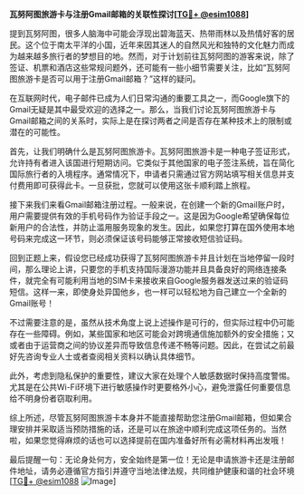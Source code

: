 **瓦努阿图旅游卡与注册Gmail邮箱的关联性探讨[[TG💪+ @esim1088](https://t.me/s/esim1088)]**

提到瓦努阿图，很多人脑海中可能会浮现出碧海蓝天、热带雨林以及热情好客的居民。这个位于南太平洋的小国，近年来因其迷人的自然风光和独特的文化魅力而成为越来越多旅行者的梦想目的地。然而，对于计划前往瓦努阿图的游客来说，除了签证、机票和酒店这些常规问题外，还可能有一些小细节需要关注，比如“瓦努阿图旅游卡是否可以用于注册Gmail邮箱？”这样的疑问。

在互联网时代，电子邮件已成为人们日常沟通的重要工具之一，而Google旗下的Gmail无疑是其中最受欢迎的选择之一。那么，当我们讨论瓦努阿图旅游卡与Gmail邮箱之间的关系时，实际上是在探讨两者之间是否存在某种技术上的限制或潜在的可能性。

首先，让我们明确什么是瓦努阿图旅游卡。瓦努阿图旅游卡是一种电子签证形式，允许持有者进入该国进行短期访问。它类似于其他国家的电子签注系统，旨在简化国际旅行者的入境程序。通常情况下，申请者只需通过官方网站填写相关信息并支付费用即可获得此卡。一旦获批，您就可以使用这张卡顺利踏上旅程。

接下来我们来看Gmail邮箱注册过程。一般来说，在创建一个新的Gmail账户时，用户需要提供有效的手机号码作为验证手段之一。这是因为Google希望确保每位新用户的合法性，并防止滥用服务现象的发生。因此，如果您打算在国外使用本地号码来完成这一环节，则必须保证该号码能够正常接收短信验证码。

回到正题上来，假设您已经成功获得了瓦努阿图旅游卡并且计划在当地停留一段时间，那么理论上讲，只要您的手机支持国际漫游功能并且具备良好的网络连接条件，就完全有可能利用当地的SIM卡来接收来自Google服务器发送过来的验证码短信。这样一来，即使身处异国他乡，也一样可以轻松地为自己建立一个全新的Gmail账号！

不过需要注意的是，虽然从技术角度上说上述操作是可行的，但实际过程中仍可能存在一些障碍。例如，某些国家和地区可能会对跨境通信施加额外的安全措施；又或者由于运营商之间的协议差异而导致信息传递不畅等问题。因此，在尝试之前最好先咨询专业人士或者查阅相关资料以确认具体细节。

此外，考虑到隐私保护的重要性，建议大家在处理个人敏感数据时保持高度警惕。尤其是在公共Wi-Fi环境下进行敏感操作时更要格外小心，避免泄露任何重要信息给不明身份者窃取利用。

综上所述，尽管瓦努阿图旅游卡本身并不能直接帮助您注册Gmail邮箱，但如果合理安排并采取适当预防措施的话，还是可以在旅途中顺利完成这项任务的。当然啦，如果您觉得麻烦的话也可以选择提前在国内准备好所有必需材料再出发哦！

最后提醒一句：无论身处何方，安全始终是第一位！无论是申请旅游卡还是注册邮件地址，请务必遵循官方指引并遵守当地法律法规，共同维护健康和谐的社会环境[[TG💪+ @esim1088](https://t.me/s/esim1088) ![Image](https://i.postimg.cc/4NQfJmqS/Snipaste-2025-05-13-00-14-12.png)]
